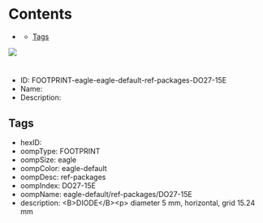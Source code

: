 



Contents
========

* [](#)
	* [Tags](#tags)
  
![][im]
# 

- ID: FOOTPRINT-eagle-eagle-default-ref-packages-DO27-15E
- Name: 
- Description: 

## Tags

- hexID: 
- oompType: FOOTPRINT
- oompSize: eagle
- oompColor: eagle-default
- oompDesc: ref-packages
- oompIndex: DO27-15E
- oompName: eagle-default/ref-packages/DO27-15E
- description: &lt;B&gt;DIODE&lt;/B&gt;&lt;p&gt;&#xD;
diameter 5 mm, horizontal, grid 15.24 mm



[im]: image.png
